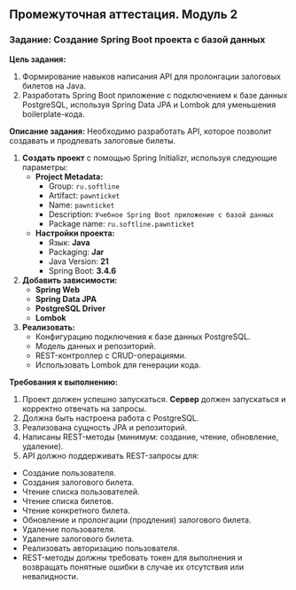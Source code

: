 ## Промежуточная аттестация. Модуль 2

### Задание: Создание Spring Boot проекта с базой данных

**Цель задания:**
1. Формирование навыков написания API для пролонгации залоговых билетов на Java.
2. Разработать Spring Boot приложение с подключением к базе данных PostgreSQL, используя Spring Data JPA и Lombok для уменьшения boilerplate-кода.

**Описание задания:**
Необходимо разработать API, которое позволит создавать и продлевать залоговые билеты.
1. **Создать проект** с помощью Spring Initializr, используя следующие параметры:
    - **Project Metadata:**
        - Group: `ru.softline`
        - Artifact: `pawnticket`
        - Name: `pawnticket`
        - Description: `Учебное Spring Boot приложение с базой данных`
        - Package name: `ru.softline.pawnticket`
    - **Настройки проекта:**
        - Язык: **Java**
        - Packaging: **Jar**
        - Java Version: **21**
        - Spring Boot: **3.4.6**
2. **Добавить зависимости:**
    - **Spring Web**
    - **Spring Data JPA**
    - **PostgreSQL Driver**
    - **Lombok**
3. **Реализовать:**
    - Конфигурацию подключения к базе данных PostgreSQL.
    - Модель данных и репозиторий.
    - REST-контроллер с CRUD-операциями.
    - Использовать Lombok для генерации кода.

**Требования к выполнению:**
1. Проект должен успешно запускаться. **Сервер** должен запускаться и корректно отвечать на запросы.
2. Должна быть настроена работа с PostgreSQL.
3. Реализована сущность JPA и репозиторий.
4. Написаны REST-методы (минимум: создание, чтение, обновление, удаление).
5. API должно поддерживать REST-запросы для:
- Создание пользователя.
- Создания залогового билета.
- Чтение списка пользователей.
- Чтение списка билетов.
- Чтение конкретного билета.
- Обновление и пролонгации (продления) залогового билета.
- Удаление пользователя.
- Удаление залогового билета.
- Реализовать авторизацию пользователя.
- REST-методы должны требовать токен для выполнения и возвращать понятные ошибки в случае их отсутствия или невалидности.